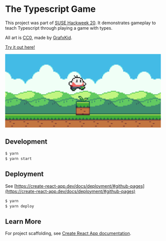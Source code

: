 # The Typescript Game

This project was part of [SUSE Hackweek 20](https://hackweek.suse.com/). It demonstrates gameplay to teach Typescript through playing a game with types.

All art is [CC0](https://creativecommons.org/publicdomain/zero/1.0/), made by [GrafxKid](https://opengameart.org/content/arcade-platformer-assets).

[Try it out here!](https://etheryte.github.io/the-typescript-game/)

[![Screenshot of the game](https://github.com/Etheryte/the-typescript-game/blob/master/readme.png?raw=true)](https://etheryte.github.io/the-typescript-game/)

## Development

```sh
$ yarn
$ yarn start
```

## Deployment

See [https://create-react-app.dev/docs/deployment/#github-pages](https://create-react-app.dev/docs/deployment/#github-pages)

```sh
$ yarn
$ yarn deploy
```

## Learn More

For project scaffolding, see [Create React App documentation](https://facebook.github.io/create-react-app/docs/getting-started).
